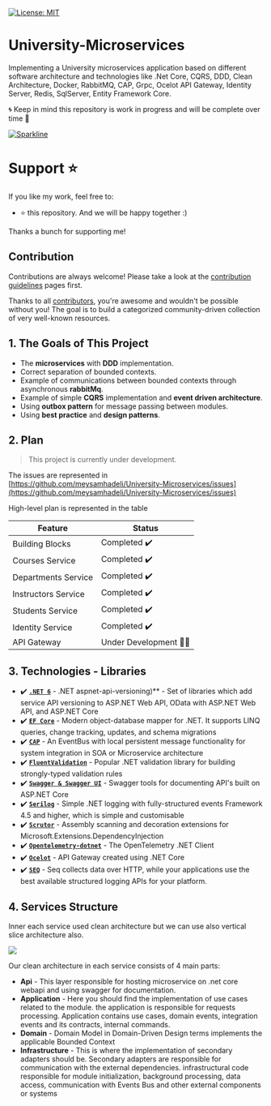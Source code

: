 [![License: MIT](https://img.shields.io/badge/License-MIT-brightgreen.svg?style=flat-square)](https://opensource.org/licenses/MIT)
# University-Microservices
Implementing a University microservices application based on different software architecture and technologies like .Net Core, CQRS, DDD, Clean Architecture, Docker, RabbitMQ, CAP, Grpc, Ocelot API Gateway, Identity Server, Redis, SqlServer, Entity Framework Core.

🌀 Keep in mind this repository is work in progress and will be complete over time 🚀

[![Sparkline](https://stars.medv.io/meysamhadeli/University-Microservices.svg)](https://stars.medv.io/meysamhadeli/University-Microservices)

# Support ⭐
If you like my work, feel free to:

- ⭐ this repository. And we will be happy together :)


Thanks a bunch for supporting me!

## Contribution

Contributions are always welcome! Please take a look at the [contribution guidelines](https://github.com/meysamhadeli/University-Microservices/blob/master/contributing.md) pages first.

Thanks to all [contributors](https://github.com/meysamhadeli/University-Microservices/graphs/contributors), you're awesome and wouldn't be possible without you! The goal is to build a categorized community-driven collection of very well-known resources.

## 1. The Goals of This Project

- The **microservices** with **DDD** implementation.
- Correct separation of bounded contexts.
- Example of communications between bounded contexts through asynchronous **rabbitMq**.
- Example of simple **CQRS** implementation and **event driven architecture**.
- Using **outbox pattern** for message passing between modules.
- Using **best practice** and **design patterns**.

## 2. Plan
> This project is currently under development.

The issues are represented in [https://github.com/meysamhadeli/University-Microservices/issues](https://github.com/meysamhadeli/University-Microservices/issues)

High-level plan is represented in the table

| Feature | Status |
| ------- | ------ |
| Building Blocks | Completed ✔️ |
| Courses Service | Completed ✔️ |
| Departments Service | Completed ✔️ |
| Instructors Service | Completed ✔️ |
| Students Service | Completed ✔️ |
| Identity Service | Completed ✔️ |
| API Gateway | Under Development 👷‍♂️ |


## 3. Technologies - Libraries
- ✔️ **[`.NET 6`](https://dotnet.microsoft.com/download)** - .NET aspnet-api-versioning)** - Set of libraries which add service API versioning to ASP.NET Web API, OData with ASP.NET Web API, and ASP.NET Core
- ✔️ **[`EF Core`](https://github.com/dotnet/efcore)** - Modern object-database mapper for .NET. It supports LINQ queries, change tracking, updates, and schema migrations
- ✔️ **[`CAP`](https://github.com/dotnetcore/CAP)** - An EventBus with local persistent message functionality for system integration in SOA or Microservice architecture
- ✔️ **[`FluentValidation`](https://github.com/FluentValidation/FluentValidation)** - Popular .NET validation library for building strongly-typed validation rules
- ✔️ **[`Swagger & Swagger UI`](https://github.com/domaindrivendev/Swashbuckle.AspNetCore)** - Swagger tools for documenting API's built on ASP.NET Core
- ✔️ **[`Serilog`](https://github.com/serilog/serilog)** - Simple .NET logging with fully-structured events
Framework 4.5 and higher, which is simple and customisable
- ✔️ **[`Scrutor`](https://github.com/khellang/Scrutor)** - Assembly scanning and decoration extensions for Microsoft.Extensions.DependencyInjection
- ✔️ **[`Opentelemetry-dotnet`](https://github.com/open-telemetry/opentelemetry-dotnet)** - The OpenTelemetry .NET Client
- ✔️ **[`Ocelot`](https://github.com/ThreeMammals/Ocelot)** - API Gateway created using .NET Core
- ✔️ **[`SEQ`](https://github.com/serilog/serilog-sinks-seq)** - Seq collects data over HTTP, while your applications use the best available structured logging APIs for your platform.

## 4. Services Structure
Inner each service used clean architecture but we can use also vertical slice architecture also.

![](./assets/clean-architecture.png)

Our clean architecture in each service consists of 4 main parts:
- **Api** - This layer responsible for hosting microservice on .net core webapi and using swagger for documentation.
- **Application** - Here you should find the implementation of use cases related to the module. the application is responsible for requests processing. Application contains use cases, domain events, integration events and its contracts, internal commands.
- **Domain** - Domain Model in Domain-Driven Design terms implements the applicable Bounded Context
- **Infrastructure** - This is where the implementation of secondary adapters should be. Secondary adapters are responsible for communication with the external dependencies.
infrastructural code responsible for module initialization, background processing, data access, communication with Events Bus and other external components or systems

